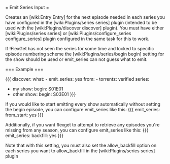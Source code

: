 = Emit Series Input =

Creates an [wiki:Entry Entry] for the next episode needed in each series you have configured in the [wiki:Plugins/series series] plugin (intended to be used with the [wiki:Plugins/discover discover] plugin). You must have either [wiki:Plugins/series series] or [wiki:Plugins/configure_series configure_series] plugin configured in the same task for this to work. 

If !FlexGet has not seen the series for some time and locked to specific episode numbering scheme the [wiki:Plugins/series/begin begin] setting for the show should be used or emit_series can not guess what to emit.

=== Example ===

{{{
discover:
  what:
    - emit_series: yes
  from:
    - torrentz: verified
series:
  - my show:
      begin: S01E01
  - other show:
      begin: S03E01
}}}

If you would like to start emitting every show automatically without setting the begin episode, you can configure emit_series like this:
{{{
emit_series:
  from_start: yes
}}}

Additionally, if you want flexget to attempt to retrieve any episodes you're missing from any season, you can configure emit_series like this:
{{{
emit_series:
  backfill: yes
}}}

Note that with this setting, you must also set the allow_backfill option on each series you want to allow_backfill in the [wiki:Plugins/series series] plugin